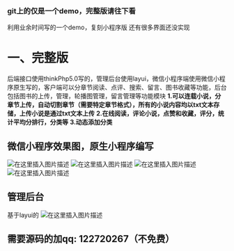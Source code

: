 
### git上的仅是一个demo，完整版请往下看
利用业余时间写的一个demo，复刻小程序版
还有很多界面还没实现


# 一、完整版
后端接口使用thinkPhp5.0写的，管理后台使用layui，微信小程序端使用微信小程序原生写的，客户端可以分章节阅读、点评、搜索、留言、图书收藏等功能，后台包括图书的上传，管理，轮播图管理，留言管理等功能模块
**1.可以连载小说，分章节上传，自动切割章节（需要特定章节格式），所有的小说内容均以txt文本存储，上传小说是通过txt文本上传**
**2.在线阅读，评论小说，点赞和收藏，评分，统计平均分排行，分类等**
**3.动态添加分类**
## 微信小程序效果图，原生小程序编写
![在这里插入图片描述](https://img-blog.csdnimg.cn/20200808115525201.jpg?x-oss-process=image/watermark,type_ZmFuZ3poZW5naGVpdGk,shadow_10,text_aHR0cHM6Ly9ibG9nLmNzZG4ubmV0L3dlaXhpbl80MTMwODQzNg==,size_16,color_FFFFFF,t_70#pic_center)
![在这里插入图片描述](https://img-blog.csdnimg.cn/20200808115551241.jpg?x-oss-process=image/watermark,type_ZmFuZ3poZW5naGVpdGk,shadow_10,text_aHR0cHM6Ly9ibG9nLmNzZG4ubmV0L3dlaXhpbl80MTMwODQzNg==,size_16,color_FFFFFF,t_70)
![在这里插入图片描述](https://img-blog.csdnimg.cn/20200808115550805.jpg?x-oss-process=image/watermark,type_ZmFuZ3poZW5naGVpdGk,shadow_10,text_aHR0cHM6Ly9ibG9nLmNzZG4ubmV0L3dlaXhpbl80MTMwODQzNg==,size_16,color_FFFFFF,t_70)
![在这里插入图片描述](https://img-blog.csdnimg.cn/20200808115547968.jpg?x-oss-process=image/watermark,type_ZmFuZ3poZW5naGVpdGk,shadow_10,text_aHR0cHM6Ly9ibG9nLmNzZG4ubmV0L3dlaXhpbl80MTMwODQzNg==,size_16,color_FFFFFF,t_70)


## 管理后台
基于layui的
![在这里插入图片描述](https://img-blog.csdnimg.cn/20210420110243275.png?x-oss-process=image/watermark,type_ZmFuZ3poZW5naGVpdGk,shadow_10,text_aHR0cHM6Ly9ibG9nLmNzZG4ubmV0L3dlaXhpbl80MTMwODQzNg==,size_16,color_FFFFFF,t_70)

## 需要源码的加qq: 122720267（不免费）

